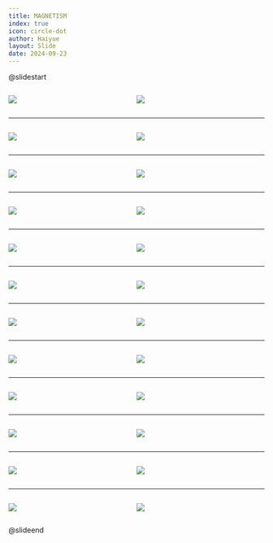 ```yaml
---
title: MAGNETISM
index: true
icon: circle-dot
author: Haiyue
layout: Slide
date: 2024-09-23
---
```

 
@slidestart

<div style="display:flex">
<div style="flex:1">

![](https://raw.githubusercontent.com/yclord/reading/refs/heads/master/english/Level-P/MAGNETISM/001.webp)
</div>
<div style="flex:1">

![](https://raw.githubusercontent.com/yclord/reading/refs/heads/master/english/Level-P/MAGNETISM/002.webp)
</div>
</div>

---

<div style="display:flex">
<div style="flex:1">

![](https://raw.githubusercontent.com/yclord/reading/refs/heads/master/english/Level-P/MAGNETISM/003.webp)
</div>
<div style="flex:1">

![](https://raw.githubusercontent.com/yclord/reading/refs/heads/master/english/Level-P/MAGNETISM/004.webp)
</div>
</div>

---

<div style="display:flex">
<div style="flex:1">

![](https://raw.githubusercontent.com/yclord/reading/refs/heads/master/english/Level-P/MAGNETISM/005.webp)
</div>
<div style="flex:1">

![](https://raw.githubusercontent.com/yclord/reading/refs/heads/master/english/Level-P/MAGNETISM/006.webp)
</div>
</div>

---

<div style="display:flex">
<div style="flex:1">

![](https://raw.githubusercontent.com/yclord/reading/refs/heads/master/english/Level-P/MAGNETISM/007.webp)
</div>
<div style="flex:1">

![](https://raw.githubusercontent.com/yclord/reading/refs/heads/master/english/Level-P/MAGNETISM/008.webp)
</div>
</div>

---

<div style="display:flex">
<div style="flex:1">

![](https://raw.githubusercontent.com/yclord/reading/refs/heads/master/english/Level-P/MAGNETISM/009.webp)
</div>
<div style="flex:1">

![](https://raw.githubusercontent.com/yclord/reading/refs/heads/master/english/Level-P/MAGNETISM/010.webp)
</div>
</div>

---

<div style="display:flex">
<div style="flex:1">

![](https://raw.githubusercontent.com/yclord/reading/refs/heads/master/english/Level-P/MAGNETISM/011.webp)
</div>
<div style="flex:1">

![](https://raw.githubusercontent.com/yclord/reading/refs/heads/master/english/Level-P/MAGNETISM/012.webp)
</div>
</div>

---

<div style="display:flex">
<div style="flex:1">

![](https://raw.githubusercontent.com/yclord/reading/refs/heads/master/english/Level-P/MAGNETISM/013.webp)
</div>
<div style="flex:1">

![](https://raw.githubusercontent.com/yclord/reading/refs/heads/master/english/Level-P/MAGNETISM/014.webp)
</div>
</div>

---

<div style="display:flex">
<div style="flex:1">

![](https://raw.githubusercontent.com/yclord/reading/refs/heads/master/english/Level-P/MAGNETISM/015.webp)
</div>
<div style="flex:1">

![](https://raw.githubusercontent.com/yclord/reading/refs/heads/master/english/Level-P/MAGNETISM/016.webp)
</div>
</div>

---

<div style="display:flex">
<div style="flex:1">

![](https://raw.githubusercontent.com/yclord/reading/refs/heads/master/english/Level-P/MAGNETISM/017.webp)
</div>
<div style="flex:1">

![](https://raw.githubusercontent.com/yclord/reading/refs/heads/master/english/Level-P/MAGNETISM/018.webp)
</div>
</div>

---

<div style="display:flex">
<div style="flex:1">

![](https://raw.githubusercontent.com/yclord/reading/refs/heads/master/english/Level-P/MAGNETISM/019.webp)
</div>
<div style="flex:1">

![](https://raw.githubusercontent.com/yclord/reading/refs/heads/master/english/Level-P/MAGNETISM/020.webp)
</div>
</div>

---

<div style="display:flex">
<div style="flex:1">

![](https://raw.githubusercontent.com/yclord/reading/refs/heads/master/english/Level-P/MAGNETISM/021.webp)
</div>
<div style="flex:1">

![](https://raw.githubusercontent.com/yclord/reading/refs/heads/master/english/Level-P/MAGNETISM/022.webp)
</div>
</div>

---

<div style="display:flex">
<div style="flex:1">

![](https://raw.githubusercontent.com/yclord/reading/refs/heads/master/english/Level-P/MAGNETISM/023.webp)
</div>
<div style="flex:1">

![](https://raw.githubusercontent.com/yclord/reading/refs/heads/master/english/Level-P/MAGNETISM/024.webp)
</div>
</div>

@slideend